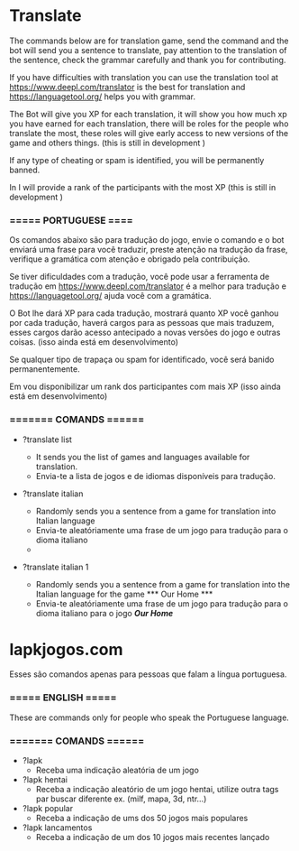 # Translate
The commands below are for translation game, send the command and the bot will send you a sentence to translate, pay attention to the translation of the sentence, check the grammar carefully and thank you for contributing.

If you have difficulties with translation you can use the translation tool at https://www.deepl.com/translator is the best for translation and https://languagetool.org/ helps you with grammar.

The Bot will give you XP for each translation, it will show you how much xp you have earned for each translation, there will be roles for the people who translate the most, these roles  will give early access to new versions of the game and others things. (this is still in development )

If any type of cheating or spam is identified, you will be permanently banned.

In I will provide a rank of the participants with the most XP (this is still in development )

### ===== PORTUGUESE ====

Os comandos abaixo são para tradução do jogo, envie o comando e o bot enviará uma frase para você traduzir, preste atenção na tradução da frase, verifique a gramática com atenção e obrigado pela contribuição.

Se tiver dificuldades com a tradução, você pode usar a ferramenta de tradução em https://www.deepl.com/translator é a melhor para tradução e https://languagetool.org/ ajuda você com a gramática.

O Bot lhe dará XP para cada tradução, mostrará quanto XP você ganhou por cada tradução, haverá cargos para as pessoas que mais traduzem, esses cargos darão acesso antecipado a novas versões do jogo e outras coisas. (isso ainda está em desenvolvimento)

Se qualquer tipo de trapaça ou spam for identificado, você será banido permanentemente.

Em vou disponibilizar um rank dos participantes com mais XP (isso ainda está em desenvolvimento)


### ======= COMANDS ======

- ?translate list
  - It sends you the list of games and languages available for translation.
  - Envia-te a lista de jogos e de idiomas disponíveis para tradução.

- ?translate italian
  - Randomly sends you a sentence from a game for translation into Italian language
  - Envia-te aleatóriamente uma frase de um jogo para tradução para o dioma italiano
  - 
- ?translate italian 1
  - Randomly sends you a sentence from a game for translation into the Italian language for the game *** Our Home ***
  - Envia-te aleatóriamente uma frase de um jogo para tradução para o dioma italiano para o jogo ***Our Home***


# lapkjogos.com

Esses são comandos apenas para pessoas que falam a língua portuguesa.

### ===== ENGLISH =====

These are commands only for people who speak the Portuguese language.


### ======= COMANDS ======

- ?lapk
    - Receba uma indicação aleatória de um jogo
- ?lapk hentai
    - Receba a indicação aleatório de um jogo hentai, utilize outra tags par buscar diferente ex. (milf, mapa, 3d, ntr...)
- ?lapk popular
    - Receba a indicação de ums dos 50 jogos mais populares
- ?lapk lancamentos
    - Receba a indicação de um dos 10 jogos mais recentes lançado
